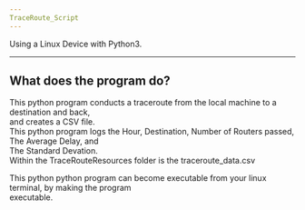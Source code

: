 ```yaml
---
TraceRoute_Script
---
```


Using a Linux Device with Python3. <br> 


---
What does the program do?
---
This python program conducts a traceroute from the local machine to a destination and back, <br>
and creates a CSV file.<br>
This python program logs the Hour, Destination, Number of Routers passed, The Average Delay, and<br> 
The Standard Devation. <br>
Within the TraceRouteResources folder is the traceroute_data.csv<br>

This python python program can become executable from your linux terminal, by making the program<br> executable.<br> 


